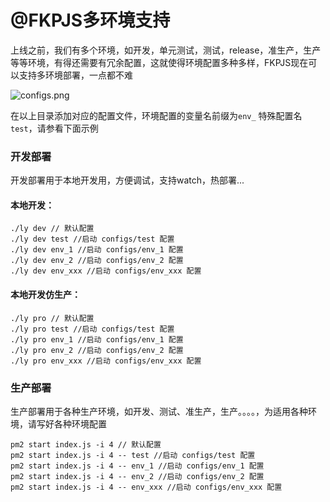 # @FKPJS多环境支持   
上线之前，我们有多个环境，如开发，单元测试，测试，release，准生产，生产等等环境，有得还需要有冗余配置，这就使得环境配置多种多样，FKPJS现在可以支持多环境部署，一点都不难   

![configs.png](/uploader/web-22522614532442042929359031989889.png)

在以上目录添加对应的配置文件，环境配置的变量名前缀为`env_` 特殊配置名`test`，请参看下面示例


### 开发部署   
开发部署用于本地开发用，方便调试，支持watch，热部署...  

#### 本地开发：  

```
./ly dev // 默认配置   
./ly dev test //启动 configs/test 配置   
./ly dev env_1 //启动 configs/env_1 配置   
./ly dev env_2 //启动 configs/env_2 配置   
./ly dev env_xxx //启动 configs/env_xxx 配置   
```  

#### 本地开发仿生产：  

```
./ly pro // 默认配置   
./ly pro test //启动 configs/test 配置   
./ly pro env_1 //启动 configs/env_1 配置   
./ly pro env_2 //启动 configs/env_2 配置   
./ly pro env_xxx //启动 configs/env_xxx 配置   
```  

### 生产部署   
生产部署用于各种生产环境，如开发、测试、准生产，生产。。。。，为适用各种环境，请写好各种环境配置   

```
pm2 start index.js -i 4 // 默认配置   
pm2 start index.js -i 4 -- test //启动 configs/test 配置   
pm2 start index.js -i 4 -- env_1 //启动 configs/env_1 配置   
pm2 start index.js -i 4 -- env_2 //启动 configs/env_2 配置   
pm2 start index.js -i 4 -- env_xxx //启动 configs/env_xxx 配置   
```  
